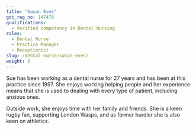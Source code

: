 ```yaml
---
title: "Susan Eves"
gdc_reg_no: 147478
qualifications:
  - Verified competency in Dental Nursing
roles:
  - Dental Nurse
  - Practice Manager
  - Receptionist 
slug: /dental-nurse/susan-eves/
weight: 3
---
```


Sue has been working as a dental nurse for 27 years and has been at this practice since 1997. She enjoys working helping people and her experience means that she is used to dealing with every type of patient, including anxious ones.

Outside work, she enjoys time with her family and friends. She is a keen rugby fan, supporting London Wasps, and as former hurdler she is also keen on athletics.
